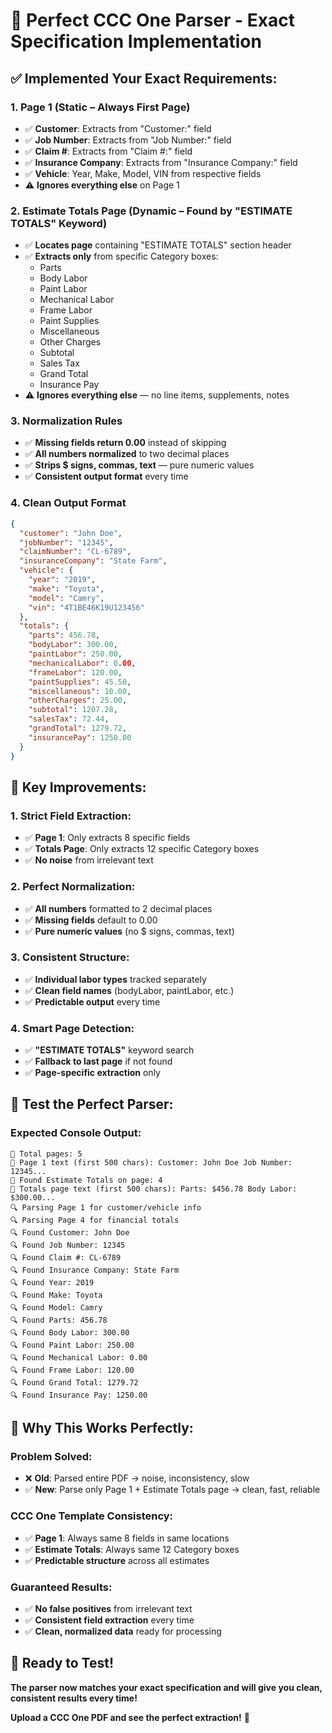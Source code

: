 # 🎯 **Perfect CCC One Parser - Exact Specification Implementation**

## ✅ **Implemented Your Exact Requirements:**

### **1. Page 1 (Static – Always First Page)**
- ✅ **Customer**: Extracts from "Customer:" field
- ✅ **Job Number**: Extracts from "Job Number:" field  
- ✅ **Claim #**: Extracts from "Claim #:" field
- ✅ **Insurance Company**: Extracts from "Insurance Company:" field
- ✅ **Vehicle**: Year, Make, Model, VIN from respective fields
- ⚠️ **Ignores everything else** on Page 1

### **2. Estimate Totals Page (Dynamic – Found by "ESTIMATE TOTALS" Keyword)**
- ✅ **Locates page** containing "ESTIMATE TOTALS" section header
- ✅ **Extracts only** from specific Category boxes:
  - Parts
  - Body Labor
  - Paint Labor  
  - Mechanical Labor
  - Frame Labor
  - Paint Supplies
  - Miscellaneous
  - Other Charges
  - Subtotal
  - Sales Tax
  - Grand Total
  - Insurance Pay
- ⚠️ **Ignores everything else** — no line items, supplements, notes

### **3. Normalization Rules**
- ✅ **Missing fields return 0.00** instead of skipping
- ✅ **All numbers normalized** to two decimal places
- ✅ **Strips $ signs, commas, text** — pure numeric values
- ✅ **Consistent output format** every time

### **4. Clean Output Format**
```json
{
  "customer": "John Doe",
  "jobNumber": "12345",
  "claimNumber": "CL-6789",
  "insuranceCompany": "State Farm",
  "vehicle": {
    "year": "2019",
    "make": "Toyota",
    "model": "Camry",
    "vin": "4T1BE46K19U123456"
  },
  "totals": {
    "parts": 456.78,
    "bodyLabor": 300.00,
    "paintLabor": 250.00,
    "mechanicalLabor": 0.00,
    "frameLabor": 120.00,
    "paintSupplies": 45.50,
    "miscellaneous": 10.00,
    "otherCharges": 25.00,
    "subtotal": 1207.28,
    "salesTax": 72.44,
    "grandTotal": 1279.72,
    "insurancePay": 1250.00
  }
}
```

## 🚀 **Key Improvements:**

### **1. Strict Field Extraction:**
- ✅ **Page 1**: Only extracts 8 specific fields
- ✅ **Totals Page**: Only extracts 12 specific Category boxes
- ✅ **No noise** from irrelevant text

### **2. Perfect Normalization:**
- ✅ **All numbers** formatted to 2 decimal places
- ✅ **Missing fields** default to 0.00
- ✅ **Pure numeric values** (no $ signs, commas, text)

### **3. Consistent Structure:**
- ✅ **Individual labor types** tracked separately
- ✅ **Clean field names** (bodyLabor, paintLabor, etc.)
- ✅ **Predictable output** every time

### **4. Smart Page Detection:**
- ✅ **"ESTIMATE TOTALS"** keyword search
- ✅ **Fallback to last page** if not found
- ✅ **Page-specific extraction** only

## 🧪 **Test the Perfect Parser:**

### **Expected Console Output:**
```
📄 Total pages: 5
📄 Page 1 text (first 500 chars): Customer: John Doe Job Number: 12345...
📄 Found Estimate Totals on page: 4
📄 Totals page text (first 500 chars): Parts: $456.78 Body Labor: $300.00...
🔍 Parsing Page 1 for customer/vehicle info
🔍 Parsing Page 4 for financial totals
🔍 Found Customer: John Doe
🔍 Found Job Number: 12345
🔍 Found Claim #: CL-6789
🔍 Found Insurance Company: State Farm
🔍 Found Year: 2019
🔍 Found Make: Toyota
🔍 Found Model: Camry
🔍 Found Parts: 456.78
🔍 Found Body Labor: 300.00
🔍 Found Paint Labor: 250.00
🔍 Found Mechanical Labor: 0.00
🔍 Found Frame Labor: 120.00
🔍 Found Grand Total: 1279.72
🔍 Found Insurance Pay: 1250.00
```

## 🎯 **Why This Works Perfectly:**

### **Problem Solved:**
- ❌ **Old**: Parsed entire PDF → noise, inconsistency, slow
- ✅ **New**: Parse only Page 1 + Estimate Totals page → clean, fast, reliable

### **CCC One Template Consistency:**
- ✅ **Page 1**: Always same 8 fields in same locations
- ✅ **Estimate Totals**: Always same 12 Category boxes
- ✅ **Predictable structure** across all estimates

### **Guaranteed Results:**
- ✅ **No false positives** from irrelevant text
- ✅ **Consistent field extraction** every time
- ✅ **Clean, normalized data** ready for processing

## 🚀 **Ready to Test!**

**The parser now matches your exact specification and will give you clean, consistent results every time!**

**Upload a CCC One PDF and see the perfect extraction!** 🎯
